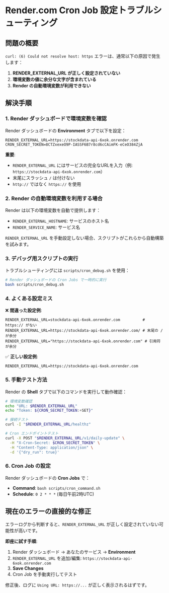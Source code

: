 # Render.com Cron Job 設定トラブルシューティング

## 問題の概要
`curl: (6) Could not resolve host: https` エラーは、通常以下の原因で発生します：

1. **RENDER_EXTERNAL_URL が正しく設定されていない**
2. **環境変数の値に余分な文字が含まれている**
3. **Render の自動環境変数が利用できない**

## 解決手順

### 1. Render ダッシュボードで環境変数を確認

Render ダッシュボードの **Environment** タブで以下を設定：

```
RENDER_EXTERNAL_URL=https://stockdata-api-6xok.onrender.com
CRON_SECRET_TOKEN=8CTZxexeO9P-IASSF6B7r8cd6cCAimFK-eCeO384ZjA
```

**重要**: 
- `RENDER_EXTERNAL_URL` にはサービスの完全なURLを入力（例: `https://stockdata-api-6xok.onrender.com`）
- 末尾にスラッシュ `/` は付けない
- `http://` ではなく `https://` を使用

### 2. Render の自動環境変数を利用する場合

Render は以下の環境変数を自動で提供します：
- `RENDER_EXTERNAL_HOSTNAME`: サービスのホスト名
- `RENDER_SERVICE_NAME`: サービス名

`RENDER_EXTERNAL_URL` を手動設定しない場合、スクリプトがこれらから自動構築を試みます。

### 3. デバッグ用スクリプトの実行

トラブルシューティングには `scripts/cron_debug.sh` を使用：

```bash
# Render ダッシュボードの Cron Jobs で一時的に実行
bash scripts/cron_debug.sh
```

### 4. よくある設定ミス

❌ **間違った設定例**:
```
RENDER_EXTERNAL_URL=stockdata-api-6xok.onrender.com          # https:// がない
RENDER_EXTERNAL_URL=https://stockdata-api-6xok.onrender.com/ # 末尾の / が余分  
RENDER_EXTERNAL_URL="https://stockdata-api-6xok.onrender.com" # 引用符が余分
```

✅ **正しい設定例**:
```
RENDER_EXTERNAL_URL=https://stockdata-api-6xok.onrender.com
```

### 5. 手動テスト方法

Render の **Shell** タブで以下のコマンドを実行して動作確認：

```bash
# 環境変数確認
echo "URL: $RENDER_EXTERNAL_URL"
echo "Token: ${CRON_SECRET_TOKEN:+SET}"

# 接続テスト
curl -I "$RENDER_EXTERNAL_URL/healthz"

# Cron エンドポイントテスト  
curl -X POST "$RENDER_EXTERNAL_URL/v1/daily-update" \
  -H "X-Cron-Secret: $CRON_SECRET_TOKEN" \
  -H "Content-Type: application/json" \
  -d '{"dry_run": true}'
```

### 6. Cron Job の設定

Render ダッシュボードの **Cron Jobs** で：

- **Command**: `bash scripts/cron_command.sh`
- **Schedule**: `0 2 * * *` (毎日午前2時UTC)

## 現在のエラーの直接的な修正

エラーログから判断すると、`RENDER_EXTERNAL_URL` が正しく設定されていない可能性が高いです。

**即座に試す手順**:
1. Render ダッシュボード → あなたのサービス → **Environment** 
2. `RENDER_EXTERNAL_URL` を追加/編集: `https://stockdata-api-6xok.onrender.com`
3. **Save Changes**
4. Cron Job を手動実行してテスト

修正後、ログに `Using URL: https://...` が正しく表示されるはずです。
